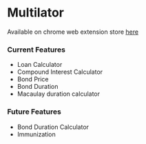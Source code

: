 # Multilator

Available on chrome web extension store [here](https://chrome.google.com/webstore/detail/multilator/lfdaocojekbbbdkkpaoheddomfhdnlmj)

### Current Features
- Loan Calculator
- Compound Interest Calculator
- Bond Price
- Bond Duration
- Macaulay duration calculator

### Future Features
- Bond Duration Calculator
- Immunization
